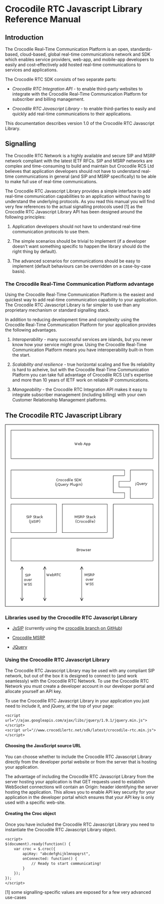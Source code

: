 # Crocodile RTC Javascript Library Reference Manual #

## Introduction ##

The Crocodile Real-Time Communication Platform is an open, standards-based, cloud-based, global real-time communications network and SDK which enables service providers, web-app, and mobile-app developers to easily and cost-effectively add hosted real-time communications to services and applications.

The Crocodile RTC SDK consists of two separate parts:

*   _Crocodile_ _RTC_ _Integration_ _API_ - to enable third-party websites to integrate with the Crocodile Real-Time Communication Platform for subscriber and billing management.

*   _Crocodile_ _RTC_ _Javascript_ _Library_ - to enable third-parties to easily and quickly add real-time communications to their applications.

This documentation describes version 1.0 of the Crocodile RTC Javascript Library.

## Signalling ##

The Crocodile RTC Network is a highly available and secure SIP and MSRP network compliant with the latest IETF RFCs. SIP and MSRP networks are complex and time-consuming to build and maintain but Crocodile RCS Ltd believes that application developers should not have to understand real-time communications in general (and SIP and MSRP specifically) to be able to make full use of real-time communications.

The Crocodile RTC Javascript Library provides a simple interface to add real-time communication capabilities to an application without having to understand the underlying protocols. As you read this manual you will find very few references to the actual signalling protocols used [1] as the Crocodile RTC Javascript Library API has been designed around the following principles:

1.   Application developers should not have to understand real-time communication protocols to use them.

2.   The simple scenarios should be trivial to implement (if a developer doesn't want something specific to happen the library should do the right thing by default).

3.   The advanced scenarios for communications should be easy to implement (default behaviours can be overridden on a case-by-case basis).

### The Crocodile Real-Time Communication Platform advantage ###

Using the Crocodile Real-Time Communication Platform is the easiest and quickest way to add real-time communication capability to your application. The Crocodile RTC Javascript Library is far simpler to use than any proprietary mechanism or standard signalling stack.

In addition to reducing development time and complexity using the Crocodile Real-Time Communication Platform for your application provides the following advantages.

1.   _Interoperability_ - many successful services are islands, but you never know how your service might grow. Using the Crocodile Real-Time Communication Platform means you have interoperability built-in from the start.

2.   _Scalability_ _and_ _resilience_ - true horizontal scaling and five 9s reliability is hard to acheive, but with the Crocodile Real-Time Communication Platform you can take full advantage of Crocodile RCS Ltd's expertise and more than 10 years of IETF work on reliable IP communications.

3.   _Manageability_ - the Crocodile RTC Integration API makes it easy to integrate subscriber management (including billing) with your own Customer Relationship Management platforms.

## The Crocodile RTC Javascript Library ##

![architecture](resources/architecture.png)

### Libraries used by the Crocodile RTC Javascript Library ###

* [JsSIP](http://jssip.net/) (currently using the [crocodile branch on GitHub](https://github.com/crocodilertc/jssip/))

* [Crocodile MSRP](https://code.google.com/p/crocodile-msrp/)

* [JQuery](http://jquery.com/)

### Using the Crocodile RTC Javascript Library ###

The Crocodile RTC Javascript Library may be used with any compliant SIP network, but out of the box it is designed to connect to (and work seamlessly) with the Crocodile RTC Network. To use the Crocodile RTC Network you must create a developer account in our developer portal and allocate yourself an API key.
 
To use the Crocodile RTC Javascript Library in your application you just need to include it, and jQuery, at the top of your page:

	<script url="//ajax.googleapis.com/ajax/libs/jquery/1.9.1/jquery.min.js"></script>
	<script url="//www.crocodilertc.net/sdk/latest/crocodile-rtc.min.js"></script>

#### Choosing the JavaScript source URL ####

You can choose whether to include the Crocodile RTC Javascript Library directly from the developer portal website or from the server that is hosting your application.

The advantage of including the Crocodile RTC Javascript Library from the server hosting your application is that GET requests used to establish WebSocket connections will contain an Origin: header identifying the server hosting the application. This allows you to enable API key security for your application in the developer portal which ensures that your API key is only used with a specific web-site.

#### Creating the Croc object ####

Once you have included the Crocodile RTC Javascript Library you need to instantiate the Crocodile RTC Javascript Library object.

	<script>
	$(document).ready(function() {
		var croc = $.croc({
			apiKey: "abcdefghijklmnopqrst",
			onConnected: function() {
				// Ready to start communicating!
			}
		});
	});
	</script>

[1] some signalling-specific values are exposed for a few very advanced use-cases